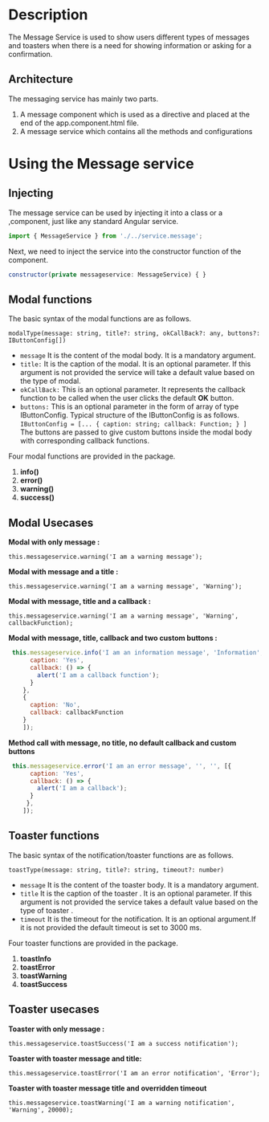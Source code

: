 # Description

The Message Service is used to show users different types of messages and toasters when there is  a need for showing information or asking for a confirmation.

## Architecture

The messaging service has mainly two parts.
1. A message component which is used as a directive and placed  at the end of the app.component.html file. 
2. A message service which contains all the methods and configurations 

# Using the Message service


## Injecting

The message  service can be used by injecting it into a class or a ,component, just like any standard Angular service.
```javascript
import { MessageService } from './../service.message';
```
Next, we need to inject the service into the constructor function of the component.

```javascript
constructor(private messageservice: MessageService) { }
```

## Modal functions
The basic syntax of the modal functions are as follows.

`modalType(message: string, title?: string, okCallBack?: any, buttons?: IButtonConfig[])`

- ```message```  It is the content of the modal body. It is a mandatory argument.
- ```title:``` It is the caption of the modal. It is an optional parameter. If this argument is not provided the service will take a default value based on the type of modal.
- ```okCallBack:``` This is an optional parameter. It represents the callback function to be called when the user clicks the default **OK** button. 
- ```buttons:``` This is an optional parameter in the form of  array of type IButtonConfig. Typical structure of the IButtonConfig is as follows.
`IButtonConfig = [...
 {
    caption: string;
    callback: Function;
}
]
`
The buttons are passed to give custom buttons inside the modal body with corresponding callback functions. 

Four modal functions are provided in the package.
1. **info()**
2. **error()**
3. **warning()**
4. **success()**


## Modal Usecases
**Modal with only message :**

`this.messageservice.warning('I am a warning message');`


**Modal with message and a title :**

`this.messageservice.warning('I am a warning message', 'Warning');`

**Modal with message, title and a callback :**

`this.messageservice.warning('I am a warning message', 'Warning', callbackFunction);`

**Modal with message, title, callback and two custom buttons :**

```javascript
 this.messageservice.info('I am an information message', 'Information', '', [{
      caption: 'Yes',
      callback: () => {
        alert('I am a callback function');
      }
    },
    {
      caption: 'No',
      callback: callbackFunction
    }
    ]);
```
**Method call with message, no title, no default callback and custom buttons**

```javascript
 this.messageservice.error('I am an error message', '', '', [{
      caption: 'Yes',
      callback: () => {
        alert('I am a callback');
      }
     },
    ]);
```

## Toaster functions

The basic syntax of the notification/toaster  functions are as follows.

`toastType(message: string, title?: string, timeout?: number)`

- ```message```  It is the content of the toaster body. It is a mandatory argument.
- ```title``` It is the caption of the toaster . It is an optional parameter. If this argument is not provided the service takes a default value based on the type of toaster .
- ```timeout```  It is the timeout for the notification. It is an optional argument.If it is not provided the default timeout is set to 3000 ms.

Four toaster functions are provided in the package.
1. **toastInfo**
2. **toastError**
3. **toastWarning**
4. **toastSuccess**

## Toaster usecases
**Toaster with only message :**

```this.messageservice.toastSuccess('I am a success notification');```

**Toaster with toaster message and title:**

```this.messageservice.toastError('I am an error notification', 'Error');```

 **Toaster with toaster message title and overridden timeout**

```this.messageservice.toastWarning('I am a warning notification', 'Warning', 20000);```
